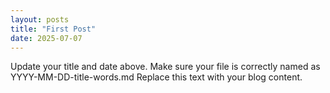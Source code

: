 ```yaml
---
layout: posts
title: "First Post"
date: 2025-07-07
---
```


Update your title and date above. Make sure your file is correctly named as YYYY-MM-DD-title-words.md Replace this text with your blog content. 